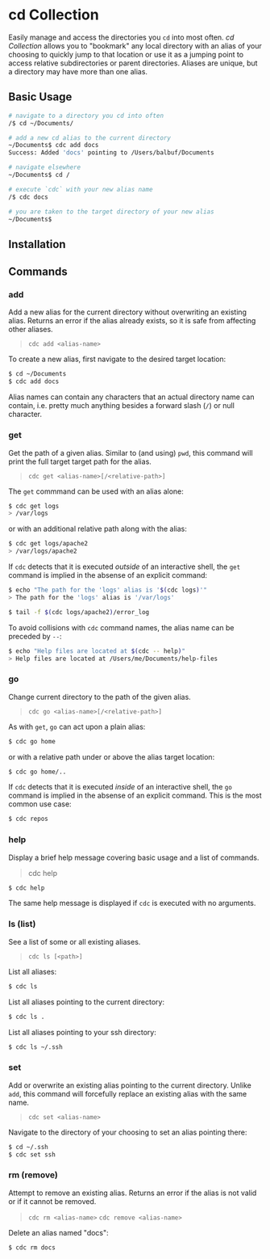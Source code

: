# cd Collection

Easily manage and access the directories you `cd` into most often. _cd Collection_
allows you to "bookmark" any local directory with an alias of your choosing to
quickly jump to that location or use it as a jumping point to access relative
subdirectories or parent directories. Aliases are unique, but a directory may
have more than one alias.

## Basic Usage

```sh
# navigate to a directory you cd into often
/$ cd ~/Documents/

# add a new cd alias to the current directory
~/Documents$ cdc add docs
Success: Added 'docs' pointing to /Users/balbuf/Documents

# navigate elsewhere
~/Documents$ cd /

# execute `cdc` with your new alias name
/$ cdc docs

# you are taken to the target directory of your new alias
~/Documents$
```

## Installation

## Commands

### add

Add a new alias for the current directory without overwriting an existing alias.
Returns an error if the alias already exists, so it is safe from affecting other aliases.

> `cdc add <alias-name>`

To create a new alias, first navigate to the desired target location:

```sh
$ cd ~/Documents
$ cdc add docs
```

Alias names can contain any characters that an actual directory name can contain, i.e.
pretty much anything besides a forward slash (`/`) or null character.

### get

Get the path of a given alias. Similar to (and using) `pwd`, this command will print the
full target target path for the alias.

> `cdc get <alias-name>[/<relative-path>]`

The `get` commmand can be used with an alias alone:

```sh
$ cdc get logs
> /var/logs
```

or with an additional relative path along with the alias:

```sh
$ cdc get logs/apache2
> /var/logs/apache2
```

If `cdc` detects that it is executed _outside_ of an interactive shell, the `get` command
is implied in the absense of an explicit command:

```sh
$ echo "The path for the 'logs' alias is '$(cdc logs)'"
> The path for the 'logs' alias is '/var/logs'

$ tail -f $(cdc logs/apache2)/error_log
```

To avoid collisions with `cdc` command names, the alias name can be preceded by `--`:

```sh
$ echo "Help files are located at $(cdc -- help)"
> Help files are located at /Users/me/Documents/help-files
```

### go

Change current directory to the path of the given alias.

> `cdc go <alias-name>[/<relative-path>]`

As with `get`, `go` can act upon a plain alias:

```sh
$ cdc go home
```

or with a relative path under or above the alias target location:

```sh
$ cdc go home/..
```

If `cdc` detects that it is executed _inside_ of an interactive shell, the `go` command
is implied in the absense of an explicit command. This is the most common use case:

```sh
$ cdc repos
```

### help

Display a brief help message covering basic usage and a list of commands.

> cdc help

```sh
$ cdc help
```

The same help message is displayed if `cdc` is executed with no arguments.

### ls (list)

See a list of some or all existing aliases.

> `cdc ls [<path>]`

List all aliases:

```sh
$ cdc ls

```

List all aliases pointing to the current directory:

```sh
$ cdc ls .
```

List all aliases pointing to your ssh directory:

```sh
$ cdc ls ~/.ssh
```

### set

Add or overwrite an existing alias pointing to the current directory. Unlike `add`,
this command will forcefully replace an existing alias with the same name.

> `cdc set <alias-name>`

Navigate to the directory of your choosing to set an alias pointing there:

```sh
$ cd ~/.ssh
$ cdc set ssh
```

### rm (remove)

Attempt to remove an existing alias. Returns an error if the alias is not valid
or if it cannot be removed.

> `cdc rm <alias-name>`
> `cdc remove <alias-name>`

Delete an alias named "docs":

```sh
$ cdc rm docs
```

